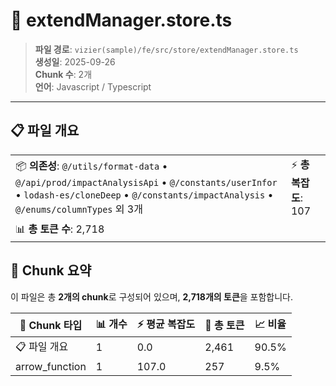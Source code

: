 # 📄 extendManager.store.ts

> **파일 경로**: `vizier(sample)/fe/src/store/extendManager.store.ts`  
> **생성일**: 2025-09-26  
> **Chunk 수**: 2개  
> **언어**: Javascript / Typescript
---


## 📋 파일 개요

| | |
|--|--|
| 📦 **의존성**: `@/utils/format-data` • `@/api/prod/impactAnalysisApi` • `@/constants/userInfor` • `lodash-es/cloneDeep` • `@/constants/impactAnalysis` • `@/enums/columnTypes` 외 3개 | ⚡ **총 복잡도**: 107 |
| 📊 **총 토큰 수**: 2,718 |  |






## 🧩 Chunk 요약

이 파일은 총 **2개의 chunk**로 구성되어 있으며, **2,718개의 토큰**을 포함합니다.

| 🧩 Chunk 타입 | 📊 개수 | ⚡ 평균 복잡도 | 📝 총 토큰 | 📈 비율 |
|---------------|--------|-------------|----------|--------|
| 📋 파일 개요 | 1 | 0.0 | 2,461 | 90.5% |
| arrow_function | 1 | 107.0 | 257 | 9.5% |

